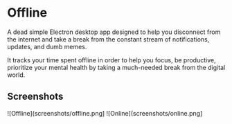 # Offline

A dead simple Electron desktop app designed to help you disconnect from the internet and take a break from the constant stream of notifications, updates, and dumb memes.

It tracks your time spent offline in order to help you focus, be productive, prioritize your mental health by taking a much-needed break from the digital world.

## Screenshots
![Offline](screenshots/offline.png]
![Online](screenshots/online.png]
